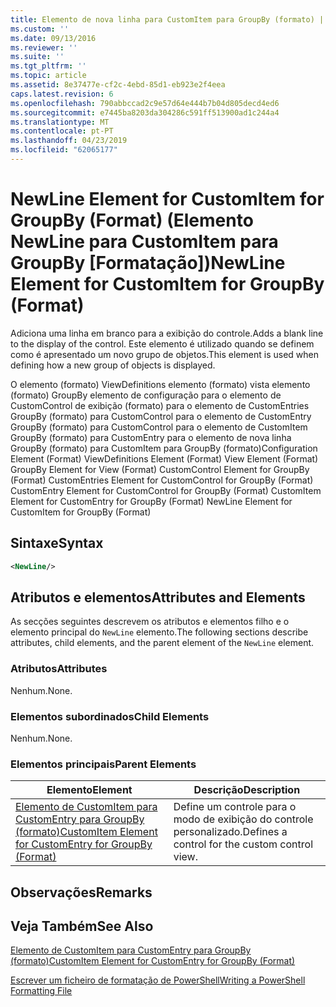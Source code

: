 ```yaml
---
title: Elemento de nova linha para CustomItem para GroupBy (formato) | Documentos da Microsoft
ms.custom: ''
ms.date: 09/13/2016
ms.reviewer: ''
ms.suite: ''
ms.tgt_pltfrm: ''
ms.topic: article
ms.assetid: 8e37477e-cf2c-4ebd-85d1-eb923e2f4eea
caps.latest.revision: 6
ms.openlocfilehash: 790abbccad2c9e57d64e444b7b04d805decd4ed6
ms.sourcegitcommit: e7445ba8203da304286c591ff513900ad1c244a4
ms.translationtype: MT
ms.contentlocale: pt-PT
ms.lasthandoff: 04/23/2019
ms.locfileid: "62065177"
---
```

# <a name="newline-element-for-customitem-for-groupby-format"></a><span data-ttu-id="b9ba1-102">NewLine Element for CustomItem for GroupBy (Format) (Elemento NewLine para CustomItem para GroupBy [Formatação])</span><span class="sxs-lookup"><span data-stu-id="b9ba1-102">NewLine Element for CustomItem for GroupBy (Format)</span></span>

<span data-ttu-id="b9ba1-103">Adiciona uma linha em branco para a exibição do controle.</span><span class="sxs-lookup"><span data-stu-id="b9ba1-103">Adds a blank line to the display of the control.</span></span> <span data-ttu-id="b9ba1-104">Este elemento é utilizado quando se definem como é apresentado um novo grupo de objetos.</span><span class="sxs-lookup"><span data-stu-id="b9ba1-104">This element is used when defining how a new group of objects is displayed.</span></span>

<span data-ttu-id="b9ba1-105">O elemento (formato) ViewDefinitions elemento (formato) vista elemento (formato) GroupBy elemento de configuração para o elemento de CustomControl de exibição (formato) para o elemento de CustomEntries GroupBy (formato) para CustomControl para o elemento de CustomEntry GroupBy (formato) para CustomControl para o elemento de CustomItem GroupBy (formato) para CustomEntry para o elemento de nova linha GroupBy (formato) para CustomItem para GroupBy (formato)</span><span class="sxs-lookup"><span data-stu-id="b9ba1-105">Configuration Element (Format) ViewDefinitions Element (Format) View Element (Format) GroupBy Element for View (Format) CustomControl Element for GroupBy (Format) CustomEntries Element for CustomControl for GroupBy (Format) CustomEntry Element for CustomControl for GroupBy (Format) CustomItem Element for CustomEntry for GroupBy (Format) NewLine Element for CustomItem for GroupBy (Format)</span></span>

## <a name="syntax"></a><span data-ttu-id="b9ba1-106">Sintaxe</span><span class="sxs-lookup"><span data-stu-id="b9ba1-106">Syntax</span></span>

```xml
<NewLine/>
```

## <a name="attributes-and-elements"></a><span data-ttu-id="b9ba1-107">Atributos e elementos</span><span class="sxs-lookup"><span data-stu-id="b9ba1-107">Attributes and Elements</span></span>

<span data-ttu-id="b9ba1-108">As secções seguintes descrevem os atributos e elementos filho e o elemento principal do `NewLine` elemento.</span><span class="sxs-lookup"><span data-stu-id="b9ba1-108">The following sections describe attributes, child elements, and the parent element of the `NewLine` element.</span></span>

### <a name="attributes"></a><span data-ttu-id="b9ba1-109">Atributos</span><span class="sxs-lookup"><span data-stu-id="b9ba1-109">Attributes</span></span>

<span data-ttu-id="b9ba1-110">Nenhum.</span><span class="sxs-lookup"><span data-stu-id="b9ba1-110">None.</span></span>

### <a name="child-elements"></a><span data-ttu-id="b9ba1-111">Elementos subordinados</span><span class="sxs-lookup"><span data-stu-id="b9ba1-111">Child Elements</span></span>

<span data-ttu-id="b9ba1-112">Nenhum.</span><span class="sxs-lookup"><span data-stu-id="b9ba1-112">None.</span></span>

### <a name="parent-elements"></a><span data-ttu-id="b9ba1-113">Elementos principais</span><span class="sxs-lookup"><span data-stu-id="b9ba1-113">Parent Elements</span></span>

|<span data-ttu-id="b9ba1-114">Elemento</span><span class="sxs-lookup"><span data-stu-id="b9ba1-114">Element</span></span>|<span data-ttu-id="b9ba1-115">Descrição</span><span class="sxs-lookup"><span data-stu-id="b9ba1-115">Description</span></span>|
|-------------|-----------------|
|[<span data-ttu-id="b9ba1-116">Elemento de CustomItem para CustomEntry para GroupBy (formato)</span><span class="sxs-lookup"><span data-stu-id="b9ba1-116">CustomItem Element for CustomEntry for GroupBy (Format)</span></span>](./customitem-element-for-customentry-for-groupby-format.md)|<span data-ttu-id="b9ba1-117">Define um controle para o modo de exibição do controle personalizado.</span><span class="sxs-lookup"><span data-stu-id="b9ba1-117">Defines a control for the custom control view.</span></span>|

## <a name="remarks"></a><span data-ttu-id="b9ba1-118">Observações</span><span class="sxs-lookup"><span data-stu-id="b9ba1-118">Remarks</span></span>

## <a name="see-also"></a><span data-ttu-id="b9ba1-119">Veja Também</span><span class="sxs-lookup"><span data-stu-id="b9ba1-119">See Also</span></span>

[<span data-ttu-id="b9ba1-120">Elemento de CustomItem para CustomEntry para GroupBy (formato)</span><span class="sxs-lookup"><span data-stu-id="b9ba1-120">CustomItem Element for CustomEntry for GroupBy (Format)</span></span>](./customitem-element-for-customentry-for-groupby-format.md)

[<span data-ttu-id="b9ba1-121">Escrever um ficheiro de formatação de PowerShell</span><span class="sxs-lookup"><span data-stu-id="b9ba1-121">Writing a PowerShell Formatting File</span></span>](./writing-a-powershell-formatting-file.md)
